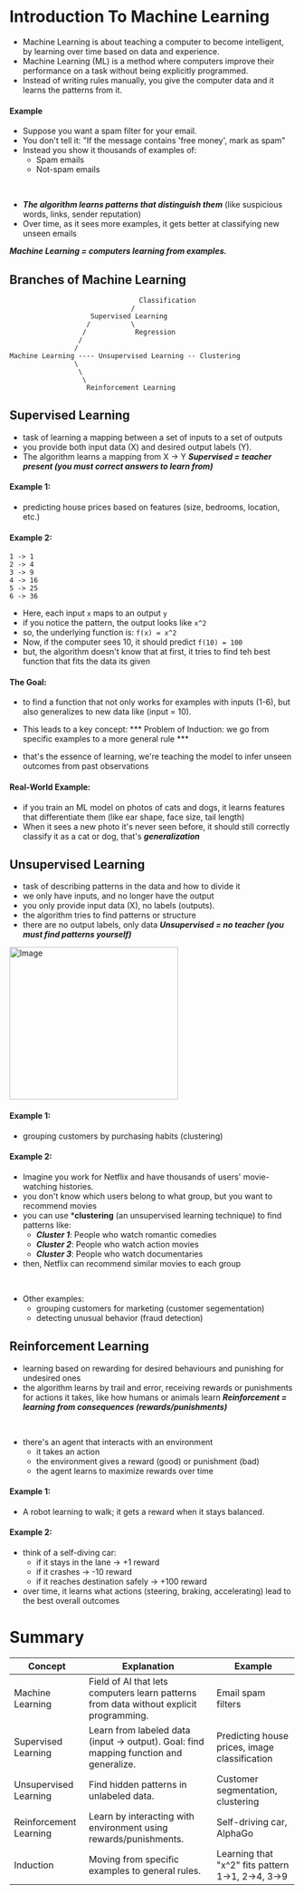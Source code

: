 # Introduction To Machine Learning

- Machine Learning is about teaching a computer to become intelligent, by learning over time based on data and experience.
- Machine Learning (ML) is a method where computers improve their performance on a task without being explicitly programmed.
- Instead of writing rules manually, you give the computer data and it learns the patterns from it.

#### Example
- Suppose you want a spam filter for your email.
- You don't tell it: "If the message contains 'free money', mark as spam"
- Instead you show it thousands of examples of:
  - Spam emails
  - Not-spam emails
<br />

- ***The algorithm learns patterns that distinguish them*** (like suspicious words, links, sender reputation)
- Over time, as it sees more examples, it gets better at classifying new unseen emails

***Machine Learning = computers learning from examples.***

## Branches of Machine Learning

```
                                Classification
                              /
                    Supervised Learning
                   /          \
                  /            Regression
                 /
                /  
Machine Learning ---- Unsupervised Learning -- Clustering
                \
                 \
                  \
                   Reinforcement Learning
```

## Supervised Learning
- task of learning a mapping between a set of inputs to a set of outputs
- you provide both input data (X) and desired output labels (Y).
- The algorithm learns a mapping from X -> Y
***Supervised = teacher present (you must correct answers to learn from)***

#### Example 1:
- predicting house prices based on features (size, bedrooms, location, etc.)

#### Example 2: 
```
1 -> 1
2 -> 4
3 -> 9
4 -> 16
5 -> 25
6 -> 36
```
- Here, each input ```x``` maps to an output ```y```
- if you notice the pattern, the output looks like ```x^2```
- so, the underlying function is: ```f(x) = x^2```
- Now, if the computer sees 10, it should predict ```f(10) = 100```
- but, the algorithm doesn't know that at first, it tries to find teh best function that fits the data its given

#### The Goal:
- to find a function that not only works for examples with inputs (1-6), but also generalizes to new data like (input = 10).

- This leads to a key concept:
*** Problem of Induction: we go from specific examples to a more general rule ***

- that's the essence of learning, we're teaching the model to infer unseen outcomes from past observations

#### Real-World Example:
- if you train an ML model on photos of cats and dogs, it learns features that differentiate them (like ear shape, face size, tail length)
- When it sees a new photo it's never seen before, it should still correctly classify it as a cat or dog, that's ***generalization***


## Unsupervised Learning
- task of describing patterns in the data and how to divide it
- we only have inputs, and no longer have the output
- you only provide input data (X), no labels (outputs). 
- the algorithm tries to find patterns or structure
- there are no output labels, only data
***Unsupervised = no teacher (you must find patterns yourself)***

<img width="298" height="269" alt="Image" src="https://github.com/user-attachments/assets/297d4a40-b589-4c66-a15a-ce604641f021" />

#### Example 1:
- grouping customers by purchasing habits (clustering)

#### Example 2:
- Imagine you work for Netflix and have thousands of users' movie-watching histories.
- you don't know which users belong to what group, but you want to recommend movies
- you can use ***clustering** (an unsupervised learning technique) to find patterns like:
  - ***Cluster 1***: People who watch romantic comedies
  - ***Cluster 2***: People who watch action movies
  - ***Cluster 3***: People who watch documentaries
- then, Netflix can recommend similar movies to each group
<br />

- Other examples:
  - grouping customers for marketing (customer segementation)
  - detecting unusual behavior (fraud detection)

## Reinforcement Learning
- learning based on rewarding for desired behaviours and punishing for undesired ones
- the algorithm learns by trail and error, receiving rewards or punishments for actions it takes, like how humans or animals learn
***Reinforcement = learning from consequences (rewards/punishments)***
<br />

- there's an agent that interacts with an environment
  - it takes an action
  - the environment gives a reward (good) or punishment (bad)
  - the agent learns to maximize rewards over time

#### Example 1:
- A robot learning to walk; it gets a reward when it stays balanced.

#### Example 2:
- think of a self-diving car:
  - if it stays in the lane -> +1 reward
  - if it crashes -> -10 reward
  - if it reaches destination safely -> +100 reward
- over time, it learns what actions (steering, braking, accelerating) lead to the best overall outcomes

# Summary

| Concept | Explanation | Example |
| -- | -- | -- |
| Machine Learning | Field of AI that lets computers learn patterns from data without explicit programming. | Email spam filters |
| Supervised Learning | Learn from labeled data (input -> output). Goal: find mapping function and generalize. | Predicting house prices, image classification |
| Unsupervised Learning | Find hidden patterns in unlabeled data. | Customer segmentation, clustering |
| Reinforcement Learning | Learn by interacting with environment using rewards/punishments. | Self-driving car, AlphaGo |
| Induction | Moving from specific examples to general rules. | Learning that "x^2" fits pattern 1->1, 2->4, 3->9 |